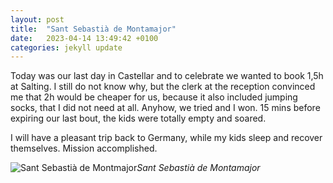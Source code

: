 ```yaml
---
layout: post
title:  "Sant Sebastià de Montamajor"
date:   2023-04-14 13:49:42 +0100
categories: jekyll update
---
```


Today was our last day in Castellar and to celebrate we wanted to book 1,5h at Salting. I still do not know why, but the clerk at the reception convinced me that 2h would be cheaper for us, because it also included jumping socks, that I did not need at all. Anyhow, we tried and I won. 15 mins before expiring our last bout, the kids were totally empty and soared.  

I will have a pleasant trip back to Germany, while my kids sleep and recover themselves. Mission accomplished.


![Sant Sebastià de Montmajor](https://lh3.googleusercontent.com/pw/AJFCJaWi6d8tTHQn6Gh5qycrmq2pXm6NpeU1MVZr7AtTtz2ExdLzT6oy9Kk0dO6kJjl7e6g77jxroNxlcEJ5B-9WKuDrmYf1od31tsfz1-_XgQQ7yZk-ckQ=w2400)*Sant Sebastià de Montamajor*&nbsp;



[jekyll-docs]: https://jekyllrb.com/docs/home
[jekyll-gh]:   https://github.com/jekyll/jekyll
[jekyll-talk]: https://talk.jekyllrb.com/


